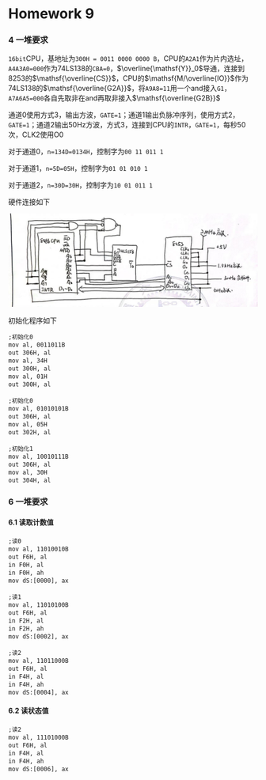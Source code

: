 # Homework 9

### 4 一堆要求

`16bit`CPU，基地址为`300H = 0011 0000 0000 B`，CPU的`A2A1`作为片内选址，`A4A3A0=000`作为74LS138的`CBA=0`，$\overline{\mathsf{Y}}_0$导通，连接到8253的$\mathsf{\overline{CS}}$，CPU的$\mathsf{M/\overline{IO}}$作为74LS138的$\mathsf{\overline{G2A}}$，将`A9A8=11`用一个and接入`G1`，`A7A6A5=000`各自先取非在and再取非接入$\mathsf{\overline{G2B}}$

通道0使用方式3，输出方波，`GATE=1`；通道1输出负脉冲序列，使用方式2，`GATE=1`；通道2输出50Hz方波，方式3，连接到CPU的`INTR`，`GATE=1`，每秒50次，CLK2使用O0

对于通道0，`n=134D=0134H`，控制字为`00 11 011 1`

对于通道1，`n=5D=05H`，控制字为`01 01 010 1`

对于通道2，`n=30D=30H`，控制字为`10 01 011 1`

硬件连接如下

<center><img src="IMG/5.png"></center>

初始化程序如下

```assembly
;初始化0
mov al, 0011011B
out 306H, al
mov al, 34H
out 300H, al
mov al, 01H
out 300H, al

;初始化0
mov al, 01010101B
out 306H, al
mov al, 05H
out 302H, al

;初始化1
mov al, 10010111B
out 306H, al
mov al, 30H
out 304H, al
```



### 6 一堆要求

#### 6.1 读取计数值

```assembly
;读0
mov al, 11010010B
out F6H, al
in F0H, al
in F0H, ah
mov dS:[0000], ax

;读1
mov al, 11010100B
out F6H, al
in F2H, al
in F2H, ah
mov dS:[0002], ax

;读2
mov al, 11011000B
out F6H, al
in F4H, al
in F4H, ah
mov dS:[0004], ax
```



#### 6.2 读状态值

```assembly
;读2
mov al, 11101000B
out F6H, al
in F4H, al
in F4H, ah
mov dS:[0006], ax
```

